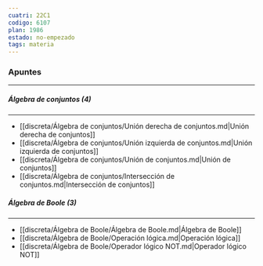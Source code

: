 ```yaml
---
cuatri: 22C1
codigo: 6107
plan: 1986
estado: no-empezado
tags: materia
---
```

### Apuntes 
---
##### Álgebra de conjuntos (4)
---
* [[discreta/Álgebra de conjuntos/Unión derecha de conjuntos.md|Unión derecha de conjuntos]]
* [[discreta/Álgebra de conjuntos/Unión izquierda de conjuntos.md|Unión izquierda de conjuntos]]
* [[discreta/Álgebra de conjuntos/Unión de conjuntos.md|Unión de conjuntos]]
* [[discreta/Álgebra de conjuntos/Intersección de conjuntos.md|Intersección de conjuntos]]

##### Álgebra de Boole (3)
---
* [[discreta/Álgebra de Boole/Álgebra de Boole.md|Álgebra de Boole]]
* [[discreta/Álgebra de Boole/Operación lógica.md|Operación lógica]]
* [[discreta/Álgebra de Boole/Operador lógico NOT.md|Operador lógico NOT]]

